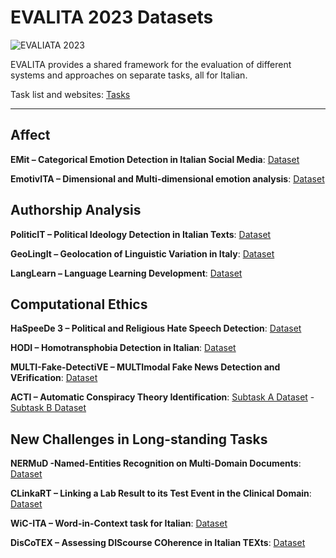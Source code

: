 # EVALITA 2023 Datasets
![EVALIATA 2023](https://www.evalita.it/wp-content/uploads/2021/10/EVALITA_Logo_Home-2.png)

EVALITA provides a shared framework for the evaluation of different systems and approaches on separate tasks, all for Italian. 

Task list and websites:  [Tasks](https://www.evalita.it/campaigns/evalita-2023/tasks/)

---------------------------------------------------
## Affect
**EMit – Categorical Emotion Detection in Italian Social Media**: [Dataset](https://github.com/oaraque/emit/tree/main)

**EmotivITA – Dimensional and Multi-dimensional emotion analysis**: [Dataset](https://github.com/GiovanniGafa/EmoITA)

## Authorship Analysis
**PoliticIT – Political Ideology Detection in Italian Texts**: [Dataset](https://codalab.lisn.upsaclay.fr/competitions/8507#learn_the_details-get_starting_kit)

**GeoLingIt – Geolocation of Linguistic Variation in Italy**: [Dataset](https://github.com/dhfbk/geolingit-evalita2023)

**LangLearn – Language Learning Development**: [Dataset](https://sites.google.com/view/langlearn2023/data?authuser=0)

## Computational Ethics
**HaSpeeDe 3 – Political and Religious Hate Speech Detection**: [Dataset](https://github.com/mirkolai/EVALITA2023-HaSpeeDe3)

**HODI – Homotransphobia Detection in Italian**: [Dataset](https://docs.google.com/forms/d/e/1FAIpQLSc2ZpcBjOz_jFXW7bGSEXQmG13NPvcIClbDVTJfDIGN7lONlQ/viewform)

**MULTI-Fake-DetectiVE – MULTImodal Fake News Detection and VErification**: [Dataset](https://sites.google.com/unipi.it/multi-fake-detective/data?authuser=0)

**ACTI – Automatic Conspiracy Theory Identification**: [Subtask A Dataset](https://www.kaggle.com/competitions/acti-subtask-a/data) - [Subtask B Dataset](https://www.kaggle.com/competitions/acti-subtask-b/data)

## New Challenges in Long-standing Tasks
**NERMuD -Named-Entities Recognition on Multi-Domain Documents**: [Dataset](https://github.com/dhfbk/KIND/tree/main)

**CLinkaRT – Linking a Lab Result to its Test Event in the Clinical Domain**: [Dataset](https://e3c.fbk.eu/clinkart#h.5jx6hxdjjvn)

**WiC-ITA – Word-in-Context task for Italian**: [Dataset](https://github.com/wic-ita/data)

**DisCoTEX – Assessing DIScourse COherence in Italian TEXts**: [Dataset](https://sites.google.com/view/discotex/data?authuser=0)
